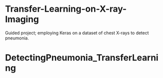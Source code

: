 # Transfer-Learning-on-X-ray-Imaging
Guided project; employing Keras on a dataset of chest X-rays to detect pneumonia.
# DetectingPneumonia_TransferLearning
